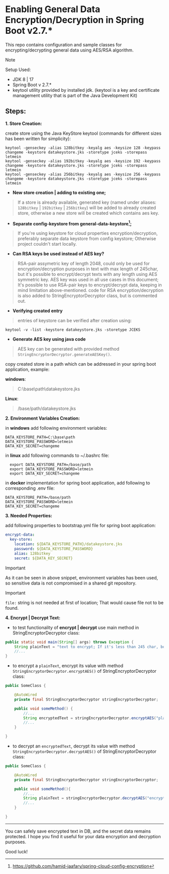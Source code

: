 # Enabling General Data Encryption/Decryption in Spring Boot v2.7.*

This repo contains configuration and sample classes for encrypting/decrypting general data using AES/RSA algorithm.

> [!NOTE]
> Setup Used:
>   * JDK 8 | 17
>   * Spring Boot v 2.7.*
>   * keytool utility provided by installed jdk. (keytool is a key and certificate management utility that is part of the Java Development Kit)

## Steps:
**1. Store Creation:**

create store using the Java KeyStore keytool (commands for different sizes has been written for simplicity):
```shell
keytool -genseckey -alias 128bitkey -keyalg aes -keysize 128 -keypass changeme -keystore datakeystore.jks -storetype jceks -storepass letmein
keytool -genseckey -alias 192bitkey -keyalg aes -keysize 192 -keypass changeme -keystore datakeystore.jks -storetype jceks -storepass letmein
keytool -genseckey -alias 256bitkey -keyalg aes -keysize 256 -keypass changeme -keystore datakeystore.jks -storetype jceks -storepass letmein
```

* **New store creation | adding to existing one;**
> If a store is already available, generated key (named under aliases: `128bitkey` | `192bitkey` | `256bitkey`) will be added to already created store, otherwise a new store will be created which contains aes key.

* **Separate config-keystore from general-data-keystore[^1];**
> If you're using keystore for cloud properties encryption/decryption, preferably separate data keystore from config keystore; Otherwise project couldn't start locally.

* **Can RSA keys be used instead of AES key?**
> RSA-pair assymetric key of length 2048, could only be used for encryption/decryption purposes in text with max length of 245char, but it's possible to encrypt/decrypt texts with any length using AES symmetric key.
AES key was used in all use cases in this document; It's possible to use RSA-pair keys to encrypt/decrypt data, keeping in mind limitation above-mentioned. code for RSA encryption/decryption is also added to StringEncryptorDecryptor class, but is commented out.

* **Verifying created entry**
> entries of keystore can be verified after creation using: 
```shell
keytool -v -list -keystore datakeystore.jks -storetype JCEKS
```

* **Generate AES key using java code**
> AES key can be generated with provided method `StringEncryptorDecryptor.generateAESKey()`.

copy created store in a path which can be addressed in your spring boot application, example:

**windows**:
>C:\base\path\datakeystore.jks

**Linux**:
>/base/path/datakeystore.jks

**2. Environment Variables Creation:**

in **windows** add following environment variables:

```properties
DATA_KEYSTORE_PATH=C:\base\path
DATA_KEYSTORE_PASSWORD=letmein
DATA_KEY_SECRET=changeme
```

in **linux** add following commands to ~/.bashrc file:

```shell script
  export DATA_KEYSTORE_PATH=/base/path
  export DATA_KEYSTORE_PASSWORD=letmein
  export DATA_KEY_SECRET=changeme
```

in **docker** implementation for spring boot application, add following to corresponding .env file:
 ```properties
DATA_KEYSTORE_PATH=/base/path
DATA_KEYSTORE_PASSWORD=letmein
DATA_KEY_SECRET=changeme
 ```  

**3. Needed Properties:**

add following properties to bootstrap.yml file for spring boot application:
```yaml
encrypt-data:
  key-store:
    location: ${DATA_KEYSTORE_PATH}/datakeystore.jks
    password: ${DATA_KEYSTORE_PASSWORD}
    alias: 128bitkey
    secret: ${DATA_KEY_SECRET}
```
> [!IMPORTANT]
> As it can be seen in above snippet, environment variables has been used, so sensitive data is not compromised in a shared git repository.

> [!IMPORTANT]
> `file:` string is not needed at first of location; That would cause file not to be found.

**4. Encrypt | Decrypt Text:**

* to test functionality of **encrypt | decrypt** use main method in StringEncryptorDecryptor class:

```java
public static void main(String[] args) throws Exception {
    String plainText = "text to encrypt; If it's less than 245 char, both RSA/AES keys can be used for encryption, otherwise only choice is AES key";
    //...
}
```

* to encrypt a `plainText`, encrypt its value with method `StringEncryptorDecryptor.encryptAES()` of StringEncryptorDecryptor class:

```java
public SomeClass {

    @AutoWired
    private final StringEncryptorDecryptor stringEncryptorDecryptor;

    public void someMethod() {
        //...
        String encryptedText = stringEncryptorDecryptor.encryptAES("plainText");
        //...
    }

}
```

* to decrypt an `encryptedText`, decrypt its value with method `StringEncryptorDecryptor.decryptAES()` of StringEncryptorDecryptor class:

```java
public SomeClass {

    @AutoWired
    private final StringEncryptorDecryptor stringEncryptorDecryptor;

    public void someMethod(){
        //...
        String plainText = stringEncryptorDecryptor.decryptAES("encryptedText");
        //...
    }

}
```

<hr/>

You can safely save encrypted text in DB, and the secret data remains protected. I hope you find it useful for your data encryption and decryption purposes.

Good luck!

[^1]: https://github.com/hamid-jaafary/spring-cloud-config-encryption
